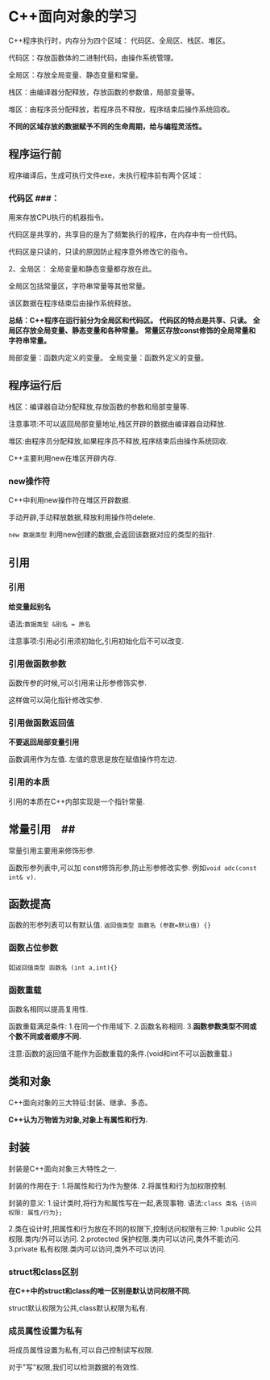 # C++面向对象的学习 #

C++程序执行时，内存分为四个区域：
代码区、全局区、栈区、堆区。

代码区：存放函数体的二进制代码，由操作系统管理。

全局区：存放全局变量、静态变量和常量。

栈区：由编译器分配释放，存放函数的参数值，局部变量等。

堆区：由程序员分配释放，若程序员不释放，程序结束后操作系统回收。

**不同的区域存放的数据赋予不同的生命周期，给与编程灵活性。**

## 程序运行前 ##

程序编译后，生成可执行文件exe，未执行程序前有两个区域：

### 代码区 ###：
用来存放CPU执行的机器指令。

代码区是共享的，共享目的是为了频繁执行的程序，在内存中有一份代码。

代码区是只读的，只读的原因防止程序意外修改它的指令。

2、全局区：
全局变量和静态变量都存放在此。

全局区包括常量区，字符串常量等其他常量。

该区数据在程序结束后由操作系统释放。

**总结：C++程序在运行前分为全局区和代码区。**
**代码区的特点是共享、只读。**
**全局区存放全局变量、静态变量和各种常量。**
**常量区存放const修饰的全局常量和字符串常量。**

局部变量：函数内定义的变量。
全局变量：函数外定义的变量。


## 程序运行后 ##

栈区：编译器自动分配释放,存放函数的参数和局部变量等.

注意事项:不可以返回局部变量地址,栈区开辟的数据由编译器自动释放.

堆区:由程序员分配释放,如果程序员不释放,程序结束后由操作系统回收.

C++主要利用new在堆区开辟内存.

### new操作符 ###

C++中利用new操作符在堆区开辟数据.

手动开辟,手动释放数据,释放利用操作符delete.

```new 数据类型```
利用new创建的数据,会返回该数据对应的类型的指针.

## 引用 ##

### 引用 ###

**给变量起别名**

语法:```数据类型 &别名 = 原名```

注意事项:引用必引用须初始化,引用初始化后不可以改变.


### 引用做函数参数 ###

函数传参的时候,可以引用来让形参修饰实参.

这样做可以简化指针修改实参.

### 引用做函数返回值 ###

**不要返回局部变量引用**

函数调用作为左值.
左值的意思是放在赋值操作符左边.

### 引用的本质 ###

引用的本质在C++内部实现是一个指针常量.

## 常量引用　##

常量引用主要用来修饰形参.

函数形参列表中,可以加 const修饰形参,防止形参修改实参.
例如```void adc(const int& v)```.

## 函数提高 ##
函数的形参列表可以有默认值.
```返回值类型 函数名 (参数=默认值) {}```

### 函数占位参数 ###
如```返回值类型 函数名 (int a,int){}```

### 函数重载 ###

函数名相同以提高复用性.

函数重载满足条件:
1.在同一个作用域下.
2.函数名称相同.
3.**函数参数类型不同或个数不同或者顺序不同.**

注意:函数的返回值不能作为函数重载的条件.(void和int不可以函数重载.)

## 类和对象 ##

C++面向对象的三大特征:封装、继承、多态。

**C++认为万物皆为对象,对象上有属性和行为.**

## 封装 ##

封装是C++面向对象三大特性之一.

封装的作用在于:
1.将属性和行为作为整体.
2.将属性和行为加权限控制.

封装的意义:
1.设计类时,将行为和属性写在一起,表现事物.
语法:```class 类名 {访问权限: 属性/行为};```

2.类在设计时,把属性和行为放在不同的权限下,控制访问权限有三种:
1.public 公共权限.类内/外可以访问.
2.protected 保护权限.类内可以访问,类外不能访问.
3.private 私有权限.类内可以访问,类外不可以访问.

### struct和class区别 ###

**在C++中的struct和class的唯一区别是默认访问权限不同.**

struct默认权限为公共,class默认权限为私有.

### 成员属性设置为私有 ###

将成员属性设置为私有,可以自己控制读写权限.

对于"写"权限,我们可以检测数据的有效性.

###  ###
